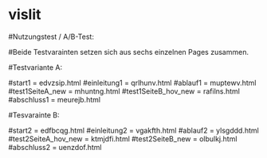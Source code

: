 # vislit

#Nutzungstest / A/B-Test:

#Beide Testvarainten setzen sich aus sechs einzelnen Pages zusammen.

#Testvariante A:

#start1 = edvzsip.html
#einleitung1 = qrlhunv.html
#ablauf1 = muptewv.html
#test1SeiteA_new = mhuntng.html
#test1SeiteB_hov_new = rafilns.html
#abschluss1 = meurejb.html

#Tesvarainte B: 

#start2 = edfbcqg.html
#einleitung2 = vgakfth.html
#ablauf2 = ylsgddd.html
#test2SeiteA_hov_new = ktmjdfi.html
#test2SeiteB_new = olbulkj.html
#abschluss2 = uenzdof.html
